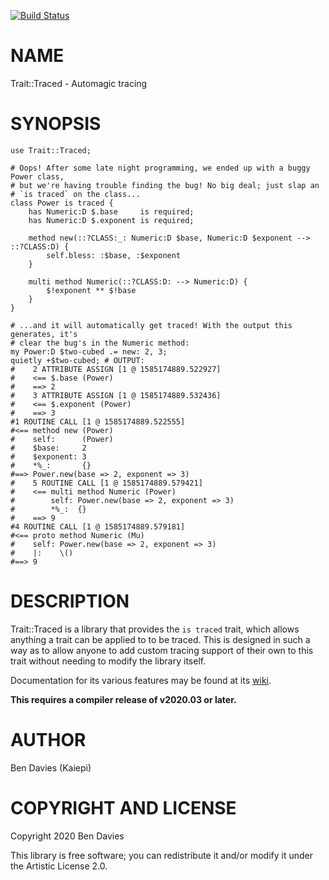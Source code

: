 [![Build Status](https://travis-ci.com/Kaiepi/p6-Trait-Traced.svg?branch=master)](https://travis-ci.com/Kaiepi/p6-Trait-Traced)

NAME
====

Trait::Traced - Automagic tracing

SYNOPSIS
========

```perl6
use Trait::Traced;

# Oops! After some late night programming, we ended up with a buggy Power class,
# but we're having trouble finding the bug! No big deal; just slap an
# `is traced` on the class...
class Power is traced {
    has Numeric:D $.base     is required;
    has Numeric:D $.exponent is required;

    method new(::?CLASS:_: Numeric:D $base, Numeric:D $exponent --> ::?CLASS:D) {
        self.bless: :$base, :$exponent
    }

    multi method Numeric(::?CLASS:D: --> Numeric:D) {
        $!exponent ** $!base
    }
}

# ...and it will automatically get traced! With the output this generates, it's
# clear the bug's in the Numeric method:
my Power:D $two-cubed .= new: 2, 3;
quietly +$two-cubed; # OUTPUT:
#    2 ATTRIBUTE ASSIGN [1 @ 1585174889.522927]
#    <== $.base (Power)
#    ==> 2
#    3 ATTRIBUTE ASSIGN [1 @ 1585174889.532436]
#    <== $.exponent (Power)
#    ==> 3
#1 ROUTINE CALL [1 @ 1585174889.522555]
#<== method new (Power)
#    self:      (Power)
#    $base:     2
#    $exponent: 3
#    *%_:       {}
#==> Power.new(base => 2, exponent => 3)
#    5 ROUTINE CALL [1 @ 1585174889.579421]
#    <== multi method Numeric (Power)
#        self: Power.new(base => 2, exponent => 3)
#        *%_:  {}
#    ==> 9
#4 ROUTINE CALL [1 @ 1585174889.579181]
#<== proto method Numeric (Mu)
#    self: Power.new(base => 2, exponent => 3)
#    |:    \()
#==> 9
```

DESCRIPTION
===========

Trait::Traced is a library that provides the `is traced` trait, which allows anything a trait can be applied to to be traced. This is designed in such a way as to allow anyone to add custom tracing support of their own to this trait without needing to modify the library itself.

Documentation for its various features may be found at its [wiki](https://github.com/Kaiepi/p6-Trait-Traced/wiki).

**This requires a compiler release of v2020.03 or later.**

AUTHOR
======

Ben Davies (Kaiepi)

COPYRIGHT AND LICENSE
=====================

Copyright 2020 Ben Davies

This library is free software; you can redistribute it and/or modify it under the Artistic License 2.0.

